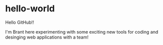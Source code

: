 # hello-world

Hello GitHub!!

I'm Brant here experimenting with some exciting new tools for coding and desinging web applications with a team!
